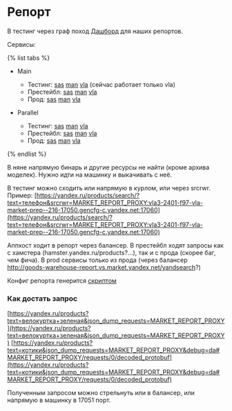 # Репорт

В тестинг через граф поход
[Дашборд](https://nanny.yandex-team.ru/ui/#/services/dashboards/catalog/goods-report) для наших репортов.

Сервисы:

{% list tabs %}

- Main
  - Тестинг: [sas](https://nanny.yandex-team.ru/ui/#/services/catalog/test_report_goods_warehouse_sas) [man](https://nanny.yandex-team.ru/ui/#/services/catalog/test_report_goods_warehouse_man) [vla](https://nanny.yandex-team.ru/ui/#/services/catalog/test_report_goods_warehouse_vla) (сейчас работает только vla)
  - Престейбл: [sas](https://nanny.yandex-team.ru/ui/#/services/catalog/prep_report_goods_warehouse_sas) [man](https://nanny.yandex-team.ru/ui/#/services/catalog/prep_report_goods_warehouse_man) [vla](https://nanny.yandex-team.ru/ui/#/services/catalog/prep_report_goods_warehouse_vla)
  - Прод: [sas](https://nanny.yandex-team.ru/ui/#/services/catalog/prod_report_goods_warehouse_sas) [man](https://nanny.yandex-team.ru/ui/#/services/catalog/prod_report_goods_warehouse_man) [vla](https://nanny.yandex-team.ru/ui/#/services/catalog/prod_report_goods_warehouse_vla)

- Parallel
  - Тестинг: [sas](https://nanny.yandex-team.ru/ui/#/services/catalog/test_report_goods_parallel_sas) [man](https://nanny.yandex-team.ru/ui/#/services/catalog/test_report_goods_parallel_man) [vla](https://nanny.yandex-team.ru/ui/#/services/catalog/test_report_goods_parallel_vla)
  - Престейбл: [sas](https://nanny.yandex-team.ru/ui/#/services/catalog/prep_report_goods_parallel_sas) [man](https://nanny.yandex-team.ru/ui/#/services/catalog/prep_report_goods_parallel_man) [vla](https://nanny.yandex-team.ru/ui/#/services/catalog/prep_report_goods_parallel_vla)
  - Прод: [sas](https://nanny.yandex-team.ru/ui/#/services/catalog/prod_report_goods_parallel_sas) [man](https://nanny.yandex-team.ru/ui/#/services/catalog/prod_report_goods_parallel_man) [vla](https://nanny.yandex-team.ru/ui/#/services/catalog/prod_report_goods_parallel_vla)

{% endlist %}

В няне напрямую бинарь и другие ресурсы не найти (кроме архива моделек). Нужно идти на машинку и выкачивать с неё.

В тестинг можно сходить или напрямую в курлом, или через srcrwr. Пример: [https://yandex.ru/products/search/?text=телефон&srcrwr=MARKET_REPORT_PROXY:vla3-2401-f97-vla-market-prep--216-17050.gencfg-c.yandex.net:17060](https://yandex.ru/products/search/?text=телефон&srcrwr=MARKET_REPORT_PROXY:vla3-2401-f97-vla-market-prep--216-17050.gencfg-c.yandex.net:17060)

Аппхост ходит в репорт через балансер. В престейбл ходят запросы как с хамстера (hamster.yandex.ru/products?...), так и с прода (скорее баг, чем фича). В prod сервисы только из прода (через балансер http://goods-warehouse-report.vs.market.yandex.net/yandsearch?) 

Конфиг репорта генерится [скриптом](https://a.yandex-team.ru/arc/trunk/arcadia/market/report/runtime_cloud/report_config/market_report.py)

### Как достать запрос
[https://yandex.ru/products?text=велокуртка+зеленая&json_dump_requests=MARKET_REPORT_PROXY](https://yandex.ru/products?text=велокуртка+зеленая&json_dump_requests=MARKET_REPORT_PROXY)
[https://yandex.ru/products?text=котики&json_dump_requests=MARKET_REPORT_PROXY&debug=da#MARKET_REPORT_PROXY/requests/0/decoded_protobuf](https://yandex.ru/products?text=котики&json_dump_requests=MARKET_REPORT_PROXY&debug=da#MARKET_REPORT_PROXY/requests/0/decoded_protobuf)

Полученным запросом можно стрельнуть или в балансер, или напрямую в машинку в 17051 порт.
